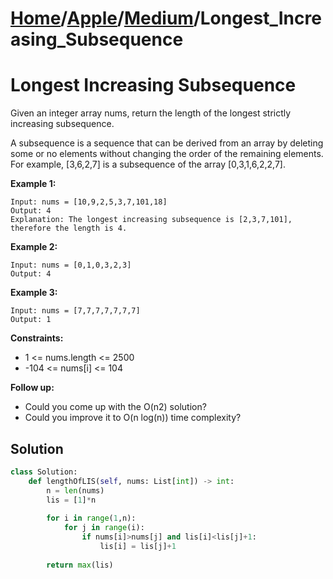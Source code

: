 # [Home](./../..)/[Apple](./..)/[Medium](./)/Longest_Increasing_Subsequence
<h1>Longest Increasing Subsequence</h1>

<p>
Given an integer array nums, return the length of the longest strictly increasing subsequence.

A subsequence is a sequence that can be derived from an array by deleting some or no elements without changing the order of the remaining elements. For example, [3,6,2,7] is a subsequence of the array [0,3,1,6,2,2,7].

</p>

<b>Example 1:</b>

    Input: nums = [10,9,2,5,3,7,101,18]
    Output: 4
    Explanation: The longest increasing subsequence is [2,3,7,101], therefore the length is 4.
    
<b>Example 2:</b>

    Input: nums = [0,1,0,3,2,3]
    Output: 4
    
<b>Example 3:</b>

    Input: nums = [7,7,7,7,7,7,7]
    Output: 1

<b>Constraints:</b>

- 1 <= nums.length <= 2500
- -104 <= nums[i] <= 104

<b>Follow up:</b>

- Could you come up with the O(n2) solution?
- Could you improve it to O(n log(n)) time complexity?

<h2>Solution</h2>

```python
class Solution:
    def lengthOfLIS(self, nums: List[int]) -> int:
        n = len(nums)
        lis = [1]*n
        
        for i in range(1,n):
            for j in range(i):
                if nums[i]>nums[j] and lis[i]<lis[j]+1:
                    lis[i] = lis[j]+1
        
        return max(lis)
```
